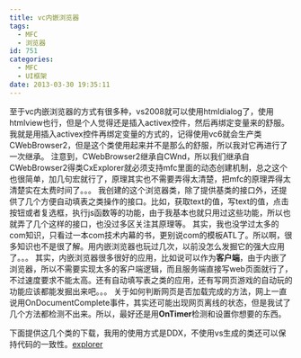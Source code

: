 ```yaml
---
title: vc内嵌浏览器
tags:
  - MFC
  - 浏览器
id: 751
categories:
  - MFC
  - UI框架
date: 2013-03-30 19:35:11
---
```


至于vc内嵌浏览器的方式有很多种，vs2008就可以使用htmldialog了，使用htmlview也行，但是个人觉得还是插入activex控件，然后再绑定变量来的舒服。我就是用插入activex控件再绑定变量的方式的，记得使用vc6就会生产类CWebBrowser2，但是这个类使用起来并不是那么的舒服，所以我对它再进行了一次继承。
注意到，CWebBrowser2继承自CWnd，所以我们继承自CWebBrowser2得类CxExplorer就必须支持mfc里面的动态创建机制，总之这个也很简单，加几句宏就行了，原理其实也不需要弄得太清楚，把mfc的原理弄得太清楚实在太费时间了。。。
我创建的这个浏览器类，除了提供基类的接口外，还提供了几个方便自动填表之类操作的接口。比如，获取text的值，写text的值，点击按钮或者复选框，执行js函数等的功能，由于我基本也就只用过这些功能，所以也就弄了几个这样的接口，也没过多区关注其原理等。
其实，我也没学过太多的com知识，只看过一本com技术内幕的书，更别说com的模板ATL了。所以啊，很多知识也不是很了解。用内嵌浏览器也玩过几次，以前没怎么发掘它的强大应用了。。。
其实，内嵌浏览器很多很好的应用，比如说可以作为**客户端**，由于内嵌了浏览器，所以不需要实现太多的客户端逻辑，而且服务端直接写web页面就行了，不过速度要求不能太高。还有自动填写表之类的应用，还有写网页游戏的自动玩的功能应该都能发掘出来吧。。。
关于如何判断网页是否加载完成的方法，网上一直说用OnDocumentComplete事件，其实还可能出现网页离线的状态，但是我试了几个方法都检测不出来。所以，最好还是用**OnTimer**检测和设置你想要的东西。

下面提供这几个类的下载，我用的使用方式是DDX，不使用vs生成的类还可以保持代码的一致性。[explorer](https://pan.baidu.com/s/1qXFPqVy)